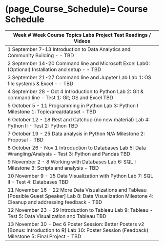 (page_Course_Schedule)=
Course Schedule
=======================

| Week #    Week    Course Topics    Labs    Project    Test    Readings / Videos                                                                                                  |
| -------------------------------------------------------------------------------------------------------------------------------------------------------------------------------- |
| 1    September 7-13    Introduction to Data Analytics and Community Building        -    -    TBD                                                                                |
| 2    September 14-20    Command line and Microsoft Excel    Lab0: (Optional) Installation and setup    -    -    TBD                                                             |
| 3    September 21-27    Command line and Jupyter Lab    Lab 1: OS file systems & Excel    -    -    TBD                                                                          |
| 4    September 28 - Oct 4    Introduction to Python    Lab 2: Git & command line    -    Test 1: Git; OS and Excel    TBD                                                        |
| 5    October 5 - 11    Programming in Python    Lab 3: Python I    Milestone 1: Topic/area/dataset    -    TBD                                                                   |
| 6    October 12 - 18    Rest and Catchup (no new material)    Lab 4: Python II    -    Test 2: Python    TBD                                                                     |
| 7    October 19 - 25    Data analysis in Python    N/A    Milestone 2: Proposal    -    TBD                                                                                      |
| 8    October 26 - Nov 1    Introduction to Databases    Lab 5: Data Wrangling/Analysis    -    Test 3: Python and Pandas    TBD                                                  |
| 9    November 2 - 8    Working with Databases    Lab 6: SQL I    Milestone 3: Scripts and analysis    -    TBD                                                                   |
| 10    November 9 - 15    Data Visualization with Python    Lab 7: SQL II    -    Test 4: Databases    TBD                                                                        |
| 11    November 16 - 22    More Data Visualizations and Tableau [Possible Guest Speaker]    Lab 8: Data Visualization    Milestone 4: Cleanup and addressing feedback    -    TBD |
| 12    November 23 - 29    Introduction to Tableau    Lab 9: Tableau    -    Test 5: Data Visualization and Tableau    TBD                                                        |
| 13    November 30 - Dec 6    Poster Session: Better Posters v2 [Bonus: Introduction to R]    Lab 10: Poster Session (Feedback)    Milestone 5: Final Project    -    TBD         |